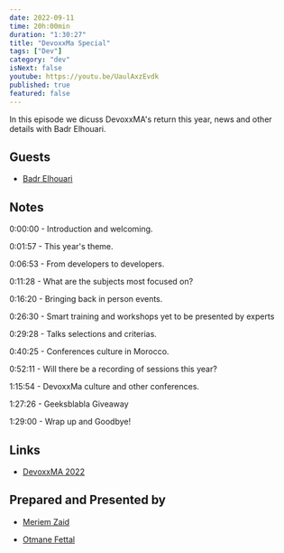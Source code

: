 ```yaml
---
date: 2022-09-11
time: 20h:00min
duration: "1:30:27"
title: "DevoxxMa Special"
tags: ["Dev"]
category: "dev"
isNext: false
youtube: https://youtu.be/UaulAxzEvdk
published: true
featured: false
---
```


In this episode we dicuss DevoxxMA's return this year, news and other details with Badr Elhouari.

## Guests

- [Badr Elhouari](https://twitter.com/badrelhouari)


## Notes

0:00:00 - Introduction and welcoming.

0:01:57 - This year's theme.

0:06:53 - From developers to developers.

0:11:28 - What are the subjects most focused on?

0:16:20 - Bringing back in person events.

0:26:30 - Smart training and workshops yet to be presented by experts

0:29:28 - Talks selections and criterias.

0:40:25 - Conferences culture in Morocco.

0:52:11 - Will there be a recording of sessions this year?

1:15:54 - DevoxxMa culture and other conferences.

1:27:26 - Geeksblabla Giveaway

1:29:00 - Wrap up and Goodbye!

## Links

- [DevoxxMA 2022](https://devoxx.ma/)

## Prepared and Presented by

- [Meriem Zaid](https://twitter.com/_iMeriem)

- [Otmane Fettal](https://twitter.com/ofettal)
